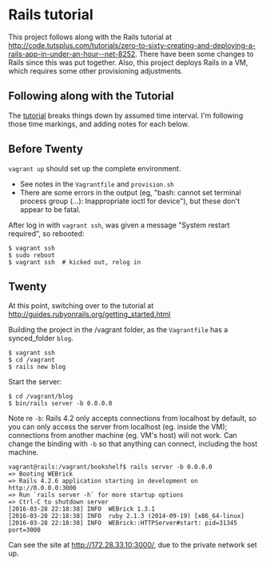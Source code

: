 # Rails tutorial

This project follows along with the Rails tutorial at
http://code.tutsplus.com/tutorials/zero-to-sixty-creating-and-deploying-a-rails-app-in-under-an-hour--net-8252.
There have been some changes to Rails since this was put together.
Also, this project deploys Rails in a VM, which requires some other
provisioning adjustments.

## Following along with the Tutorial

The
[tutorial](http://code.tutsplus.com/tutorials/zero-to-sixty-creating-and-deploying-a-rails-app-in-under-an-hour--net-8252)
breaks things down by assumed time interval.  I'm following those time
markings, and adding notes for each below.

## Before Twenty

`vagrant up` should set up the complete environment.

* See notes in the `Vagrantfile` and `provision.sh`
* There are some errors in the output (eg, "bash: cannot set terminal
  process group (...): Inappropriate ioctl for device"), but these
  don't appear to be fatal.

After log in with `vagrant ssh`, was given a message "System restart
required", so rebooted:

```
$ vagrant ssh
$ sudo reboot
$ vagrant ssh  # kicked out, relog in
```

## Twenty

At this point, switching over to the tutorial at
http://guides.rubyonrails.org/getting_started.html

Building the project in the /vagrant folder, as the `Vagrantfile` has
a synced_folder `blog`.


```
$ vagrant ssh
$ cd /vagrant
$ rails new blog
```

Start the server:

```
$ cd /vagrant/blog
$ bin/rails server -b 0.0.0.0
```

Note re `-b`: Rails 4.2 only accepts connections from localhost by
default, so you can only access the server from localhost (eg. inside
the VM); connections from another machine (eg. VM's host) will not
work.  Can change the binding with `-b` so that anything can connect,
including the host machine.

```
vagrant@rails:/vagrant/bookshelf$ rails server -b 0.0.0.0
=> Booting WEBrick
=> Rails 4.2.6 application starting in development on http://0.0.0.0:3000
=> Run `rails server -h` for more startup options
=> Ctrl-C to shutdown server
[2016-03-28 22:18:38] INFO  WEBrick 1.3.1
[2016-03-28 22:18:38] INFO  ruby 2.1.3 (2014-09-19) [x86_64-linux]
[2016-03-28 22:18:38] INFO  WEBrick::HTTPServer#start: pid=31345 port=3000
```

Can see the site at http://172.28.33.10:3000/, due to the private network set up.


